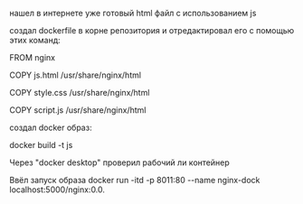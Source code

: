 нашел в интернете уже готовый html файл с использованием js

создал dockerfile в корне репозитория и отредактировал его с помощью этих команд:

FROM nginx

COPY js.html /usr/share/nginx/html

COPY style.css /usr/share/nginx/html

COPY script.js /usr/share/nginx/html

создал docker образ:

docker build -t js

Через "docker desktop" проверил рабочий ли контейнер

Ввёл запуск образа docker run -itd -p 8011:80 --name nginx-dock localhost:5000/nginx:0.0.
